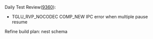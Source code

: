 Daily Test Review([9360](https://sof-ci.sh.intel.com/#/result/planresultdetail/9327)):

* TGLU_RVP_NOCODEC COMP_NEW IPC error when multiple pause resume

Refine build plan: nest schema
